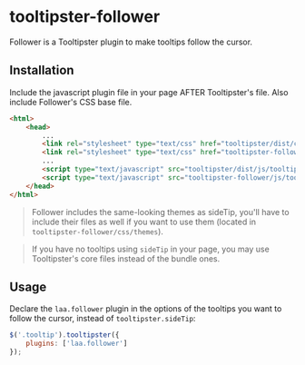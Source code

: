 # tooltipster-follower
Follower is a Tooltipster plugin to make tooltips follow the cursor.

Installation
------------

Include the javascript plugin file in your page AFTER Tooltipster's file. Also include Follower's CSS base file.

```html
<html>
    <head>
        ...
        <link rel="stylesheet" type="text/css" href="tooltipster/dist/css/tooltipster.bundle.min.css" />
        <link rel="stylesheet" type="text/css" href="tooltipster-follower/css/tooltipster-follower.min.css" />
        ...
        <script type="text/javascript" src="tooltipster/dist/js/tooltipster.bundle.min.js"></script>
        <script type="text/javascript" src="tooltipster-follower/js/tooltipster-follower.min.js"></script>
    </head>
</html>
```

> Follower includes the same-looking themes as sideTip, you'll have to include their files as well if you want to use them (located in `tooltipster-follower/css/themes`).

> If you have no tooltips using `sideTip` in your page, you may use Tooltipster's core files instead of the bundle ones.

Usage
-----

Declare the `laa.follower` plugin in the options of the tooltips you want to follow the cursor, instead of `tooltipster.sideTip`:

```javascript
$('.tooltip').tooltipster({
    plugins: ['laa.follower']
});
```

